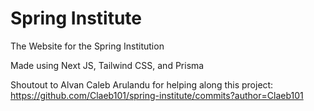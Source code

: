 # Spring Institute

The Website for the Spring Institution

Made using Next JS, Tailwind CSS, and Prisma


Shoutout to Alvan Caleb Arulandu for helping along this project: https://github.com/Claeb101/spring-institute/commits?author=Claeb101
